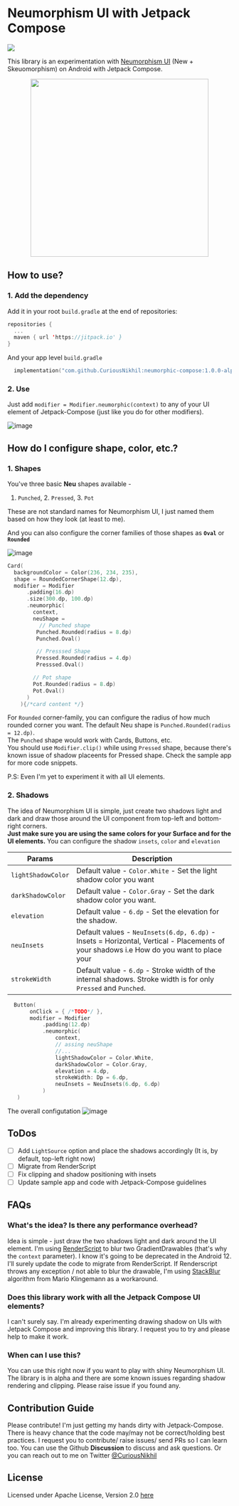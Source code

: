 # Neumorphism UI with Jetpack Compose

[![](https://jitpack.io/v/CuriousNikhil/neumorphic-compose.svg)](https://jitpack.io/#CuriousNikhil/neumorphic-compose)

This library is an experimentation with [Neumorphism UI](https://uxdesign.cc/neumorphism-in-user-interfaces-b47cef3bf3a6) (New + Skeuomorphism) on Android with Jetpack Compose.  
<p align="center">
<img src="https://github.com/CuriousNikhil/neumorphic-compose/blob/main/library/static/complete_screen.png?raw=true" height=400>
</p>

## How to use?

### 1. Add the dependency
Add it in your root `build.gradle` at the end of repositories:

```kotlin
repositories {
  ...
  maven { url 'https://jitpack.io' }
}
```

And your app level `build.gradle`

```kotlin
  implementation("com.github.CuriousNikhil:neumorphic-compose:1.0.0-alpha")
```

### 2. Use

Just add `modifier = Modifier.neumorphic(context)` to any of your UI element of Jetpack-Compose (just like you do for other modifiers).

![image](https://user-images.githubusercontent.com/16976114/120097042-12adfe00-c14c-11eb-861c-a826108194d6.png)


## How do I configure shape, color, etc.?

### 1. Shapes  
You've three basic **Neu** shapes available -   
1. `Punched`,  2. `Pressed`, 3. `Pot` 

These are not standard names for Neumorphism UI, I just named them based on how they look (at least to me).

And you can also configure the corner families of those shapes as **`Oval`** or **`Rounded`** 

![image](https://user-images.githubusercontent.com/16976114/120097777-03c94a80-c150-11eb-847b-3a9547f3a56d.png)

```kotlin
Card(
  backgroundColor = Color(236, 234, 235),
  shape = RoundedCornerShape(12.dp),
  modifier = Modifier
      .padding(16.dp)
      .size(300.dp, 100.dp)
      .neumorphic(
        context,
        neuShape = 
          // Punched shape
         Punched.Rounded(radius = 8.dp) 
         Punched.Oval()

         // Presssed Shape
         Pressed.Rounded(radius = 4.dp)
         Presssed.Oval()

        // Pot shape
        Pot.Rounded(radius = 8.dp)
        Pot.Oval()
      )
    ){/*card content */} 
```

For `Rounded` corner-family, you can configure the radius of how much rounded corner you want. The default Neu shape is `Punched.Rounded(radius = 12.dp)`.  
The `Punched` shape would work with Cards, Buttons, etc.  
You should use `Modifier.clip()` while using `Pressed` shape, because there's known issue of shadow placeents for Pressed shape. Check the sample app for more code snippets.

P.S: Even I'm yet to experiment it with all UI elements.

### 2. Shadows

The idea of Neumorphism UI is simple, just create two shadows light and dark and draw those around the UI component from top-left and bottom-right corners.  
**Just make sure you are using the same colors for your Surface and for the UI elements.**
You can configure the shadow `insets`, `color` and `elevation`

Params              | Description
------------------- | -------------
`lightShadowColor`  | Default value - `Color.White` - Set the light shadow color you want  
`darkShadowColor`   | Default value - `Color.Gray` - Set the dark shadow color you want.  
`elevation`         | Default value - `6.dp` - Set the elevation for the shadow. 
`neuInsets`         | Default values - `NeuInsets(6.dp, 6.dp)` - Insets = Horizontal, Vertical - Placements of your shadows i.e How do you want to place your                           | shadows vertically and horizontally. 
`strokeWidth`       | Default value -  `6.dp` - Stroke width of the internal shadows. Stroke width is for only `Pressed` and `Punched`.


 ```kotlin
   Button(
        onClick = { /*TODO*/ },
        modifier = Modifier
            .padding(12.dp)
            .neumorphic(
                context,
                // assing neuShape
                //...
                lightShadowColor = Color.White,
                darkShadowColor = Color.Gray,
                elevation = 4.dp,
                strokeWidth: Dp = 6.dp,
                neuInsets = NeuInsets(6.dp, 6.dp)
            )
    ) 
```

The overall configutation
![image](https://user-images.githubusercontent.com/16976114/120100461-780aea80-c15e-11eb-9626-10b684f9c982.png)


## ToDos 
 - [ ] Add `LightSource` option and place the shadows accordingly (It is, by default, top-left right now)
 - [ ] Migrate from RenderScript
 - [ ] Fix clipping and shadow positioning with insets
 - [ ] Update sample app and code with Jetpack-Compose guidelines

## FAQs
### What's the idea? Is there any performance overhead?
Idea is simple - just draw the two shadows light and dark around the UI element. I'm using [RenderScript](https://developer.android.com/guide/topics/renderscript/compute) to blur two GradientDrawables (that's why the `context` parameter). I know it's going to be deprecated in the Android 12. I'll surely update the code to migrate from RenderScript. If Renderscript throws any exception / not able to blur the drawable, I'm using [StackBlur](https://github.com/CuriousNikhil/neumorphic-compose/blob/main/library/src/main/java/me/nikhilchaudhari/neumorphicompose/internal/StackBlur.kt) algorithm from Mario Klingemann as a workaround.

### Does this library work with all the Jetpack Compose UI elements? 
I can't surely say. I'm already experimenting drawing shadow on UIs with Jetpack Compose and improving this library. I request you to try and please help to make it work.

### When can I use this?
You can use this right now if you want to play with shiny Neumorphism UI. The library is in alpha and there are some known issues regarding shadow rendering and clipping. Please raise issue if you found any.

## Contribution Guide
Please contribute! I'm just getting my hands dirty with Jetpack-Compose.  
There is heavy chance that the code may/may not be correct/holding best practices. I request you to contribute/ raise issues/ send PRs so I can learn too.
You can use the Github **Discussion** to discuss and ask questions. Or you can reach out to me on Twitter [@CuriousNikhil](https://twitter.com/curiousnikhil)

## License
Licensed under Apache License, Version 2.0 [here](https://github.com/CuriousNikhil/neumorphic-compose/blob/main/LICENSE)
